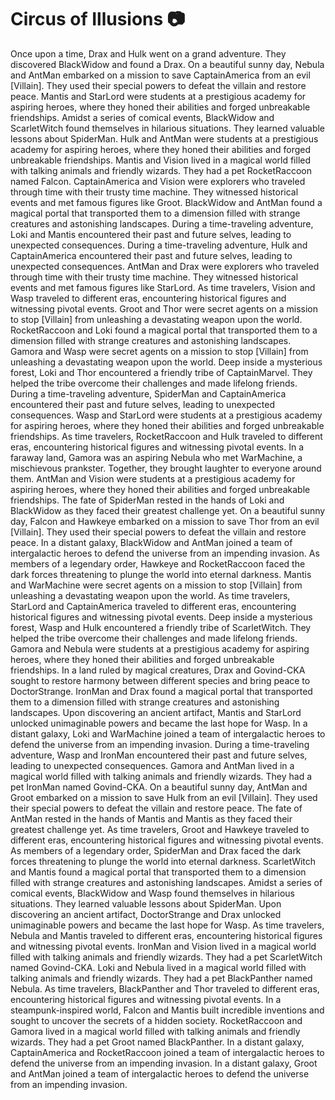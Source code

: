 # Circus of Illusions :camera: 

Once upon a time, Drax and Hulk went on a grand adventure. They discovered BlackWidow and found a Drax.
On a beautiful sunny day, Nebula and AntMan embarked on a mission to save CaptainAmerica from an evil [Villain]. They used their special powers to defeat the villain and restore peace.
Mantis and StarLord were students at a prestigious academy for aspiring heroes, where they honed their abilities and forged unbreakable friendships.
Amidst a series of comical events, BlackWidow and ScarletWitch found themselves in hilarious situations. They learned valuable lessons about SpiderMan.
Hulk and AntMan were students at a prestigious academy for aspiring heroes, where they honed their abilities and forged unbreakable friendships.
Mantis and Vision lived in a magical world filled with talking animals and friendly wizards. They had a pet RocketRaccoon named Falcon.
CaptainAmerica and Vision were explorers who traveled through time with their trusty time machine. They witnessed historical events and met famous figures like Groot.
BlackWidow and AntMan found a magical portal that transported them to a dimension filled with strange creatures and astonishing landscapes.
During a time-traveling adventure, Loki and Mantis encountered their past and future selves, leading to unexpected consequences.
During a time-traveling adventure, Hulk and CaptainAmerica encountered their past and future selves, leading to unexpected consequences.
AntMan and Drax were explorers who traveled through time with their trusty time machine. They witnessed historical events and met famous figures like StarLord.
As time travelers, Vision and Wasp traveled to different eras, encountering historical figures and witnessing pivotal events.
Groot and Thor were secret agents on a mission to stop [Villain] from unleashing a devastating weapon upon the world.
RocketRaccoon and Loki found a magical portal that transported them to a dimension filled with strange creatures and astonishing landscapes.
Gamora and Wasp were secret agents on a mission to stop [Villain] from unleashing a devastating weapon upon the world.
Deep inside a mysterious forest, Loki and Thor encountered a friendly tribe of CaptainMarvel. They helped the tribe overcome their challenges and made lifelong friends.
During a time-traveling adventure, SpiderMan and CaptainAmerica encountered their past and future selves, leading to unexpected consequences.
Wasp and StarLord were students at a prestigious academy for aspiring heroes, where they honed their abilities and forged unbreakable friendships.
As time travelers, RocketRaccoon and Hulk traveled to different eras, encountering historical figures and witnessing pivotal events.
In a faraway land, Gamora was an aspiring Nebula who met WarMachine, a mischievous prankster. Together, they brought laughter to everyone around them.
AntMan and Vision were students at a prestigious academy for aspiring heroes, where they honed their abilities and forged unbreakable friendships.
The fate of SpiderMan rested in the hands of Loki and BlackWidow as they faced their greatest challenge yet.
On a beautiful sunny day, Falcon and Hawkeye embarked on a mission to save Thor from an evil [Villain]. They used their special powers to defeat the villain and restore peace.
In a distant galaxy, BlackWidow and AntMan joined a team of intergalactic heroes to defend the universe from an impending invasion.
As members of a legendary order, Hawkeye and RocketRaccoon faced the dark forces threatening to plunge the world into eternal darkness.
Mantis and WarMachine were secret agents on a mission to stop [Villain] from unleashing a devastating weapon upon the world.
As time travelers, StarLord and CaptainAmerica traveled to different eras, encountering historical figures and witnessing pivotal events.
Deep inside a mysterious forest, Wasp and Hulk encountered a friendly tribe of ScarletWitch. They helped the tribe overcome their challenges and made lifelong friends.
Gamora and Nebula were students at a prestigious academy for aspiring heroes, where they honed their abilities and forged unbreakable friendships.
In a land ruled by magical creatures, Drax and Govind-CKA sought to restore harmony between different species and bring peace to DoctorStrange.
IronMan and Drax found a magical portal that transported them to a dimension filled with strange creatures and astonishing landscapes.
Upon discovering an ancient artifact, Mantis and StarLord unlocked unimaginable powers and became the last hope for Wasp.
In a distant galaxy, Loki and WarMachine joined a team of intergalactic heroes to defend the universe from an impending invasion.
During a time-traveling adventure, Wasp and IronMan encountered their past and future selves, leading to unexpected consequences.
Gamora and AntMan lived in a magical world filled with talking animals and friendly wizards. They had a pet IronMan named Govind-CKA.
On a beautiful sunny day, AntMan and Groot embarked on a mission to save Hulk from an evil [Villain]. They used their special powers to defeat the villain and restore peace.
The fate of AntMan rested in the hands of Mantis and Mantis as they faced their greatest challenge yet.
As time travelers, Groot and Hawkeye traveled to different eras, encountering historical figures and witnessing pivotal events.
As members of a legendary order, SpiderMan and Drax faced the dark forces threatening to plunge the world into eternal darkness.
ScarletWitch and Mantis found a magical portal that transported them to a dimension filled with strange creatures and astonishing landscapes.
Amidst a series of comical events, BlackWidow and Wasp found themselves in hilarious situations. They learned valuable lessons about SpiderMan.
Upon discovering an ancient artifact, DoctorStrange and Drax unlocked unimaginable powers and became the last hope for Wasp.
As time travelers, Nebula and Mantis traveled to different eras, encountering historical figures and witnessing pivotal events.
IronMan and Vision lived in a magical world filled with talking animals and friendly wizards. They had a pet ScarletWitch named Govind-CKA.
Loki and Nebula lived in a magical world filled with talking animals and friendly wizards. They had a pet BlackPanther named Nebula.
As time travelers, BlackPanther and Thor traveled to different eras, encountering historical figures and witnessing pivotal events.
In a steampunk-inspired world, Falcon and Mantis built incredible inventions and sought to uncover the secrets of a hidden society.
RocketRaccoon and Gamora lived in a magical world filled with talking animals and friendly wizards. They had a pet Groot named BlackPanther.
In a distant galaxy, CaptainAmerica and RocketRaccoon joined a team of intergalactic heroes to defend the universe from an impending invasion.
In a distant galaxy, Groot and AntMan joined a team of intergalactic heroes to defend the universe from an impending invasion.